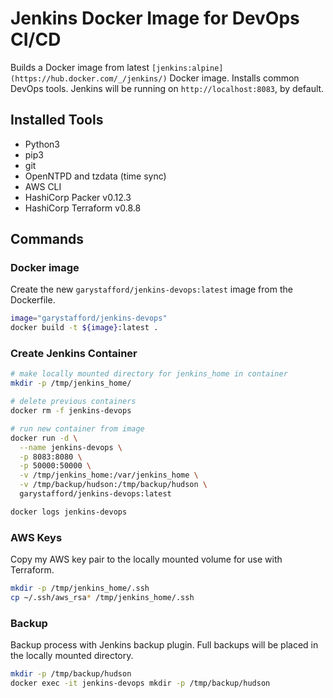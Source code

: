 # Jenkins Docker Image for DevOps CI/CD

Builds a Docker image from latest `[jenkins:alpine](https://hub.docker.com/_/jenkins/)` Docker image. Installs common DevOps tools. Jenkins will be running on `http://localhost:8083`, by default.

## Installed Tools

- Python3
- pip3
- git
- OpenNTPD and tzdata (time sync)
- AWS CLI
- HashiCorp Packer v0.12.3
- HashiCorp Terraform v0.8.8

## Commands

### Docker image

Create the new `garystafford/jenkins-devops:latest` image from the Dockerfile.

```bash
image="garystafford/jenkins-devops"
docker build -t ${image}:latest .
```

### Create Jenkins Container

```bash
# make locally mounted directory for jenkins_home in container
mkdir -p /tmp/jenkins_home/

# delete previous containers
docker rm -f jenkins-devops

# run new container from image
docker run -d \
  --name jenkins-devops \
  -p 8083:8080 \
  -p 50000:50000 \
  -v /tmp/jenkins_home:/var/jenkins_home \
  -v /tmp/backup/hudson:/tmp/backup/hudson \
  garystafford/jenkins-devops:latest

docker logs jenkins-devops
```

### AWS Keys

Copy my AWS key pair to the locally mounted volume for use with Terraform.

```bash
mkdir -p /tmp/jenkins_home/.ssh
cp ~/.ssh/aws_rsa* /tmp/jenkins_home/.ssh
```

### Backup

Backup process with Jenkins backup plugin. Full backups will be placed in the locally mounted directory.

```bash
mkdir -p /tmp/backup/hudson
docker exec -it jenkins-devops mkdir -p /tmp/backup/hudson
```
